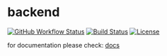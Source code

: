 # backend

[![GitHub Workflow Status](https://github.com/CodeCoursez/backend/workflows/NodeCI/badge.svg)](https://github.com/CodeCoursez/backend/actions)
[![Build Status](https://img.shields.io/travis/CodeCoursez/backend/master?logo=travis)](https://travis-ci.com/CodeCoursez/backend)
[![License](https://img.shields.io/github/license/CodeCoursez/backend)](https://github.com/CodeCoursez/backend/blob/master/LICENSE)

for documentation please check: [docs](https://codecoursez.github.io/docs/)
